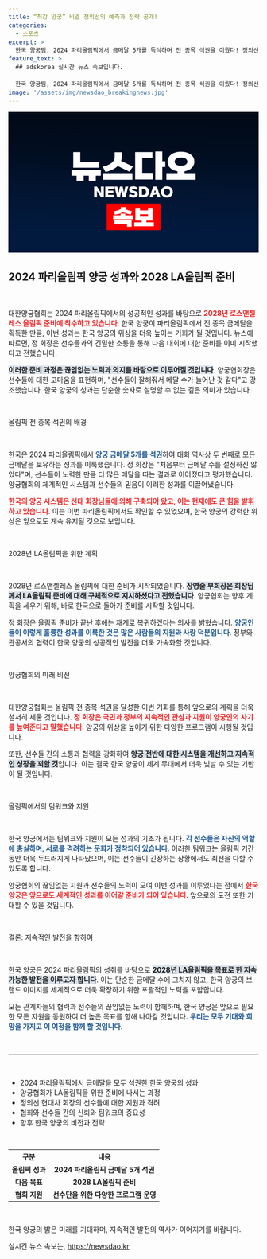 ```yaml
---
title: “최강 양궁” 비결 정의선의 예측과 전략 공개!
categories:
  - 스포츠
excerpt: >
  한국 양궁팀, 2024 파리올림픽에서 금메달 5개를 독식하며 전 종목 석권을 이뤘다! 정의선 회장, 선수들에 대한 고마움을 전하며 2028 LA올림픽 준비에 들어간다. 양궁의 위상을 이어갈 이들의 다음 목표는 무엇일까?
feature_text: >
  ## adskorea 실시간 뉴스 속보입니다.

  한국 양궁팀, 2024 파리올림픽에서 금메달 5개를 독식하며 전 종목 석권을 이뤘다! 정의선 회장, 선수들에 대한 고마움을 전하며 2028 LA올림픽 준비에 들어간다. 양궁의 위상을 이어갈 이들의 다음 목표는 무엇일까?
image: '/assets/img/newsdao_breakingnews.jpg'
---
```


<p><img src="/assets/img/newsdao_breakingnews.jpg" alt="adskorea 속보" /></p>

<h2 data-ke-size="size26">2024 파리올림픽 양궁 성과와 2028 LA올림픽 준비</h2>

<p data-ke-size="size16">&nbsp;</p>

<p>대한양궁협회는 2024 파리올림픽에서의 성공적인 성과를 바탕으로 <b><span style="color: #ee2323;">2028년 로스앤젤레스 올림픽 준비에 착수하고 있습니다</span></b>. 한국 양궁이 파리올림픽에서 전 종목 금메달을 획득한 만큼, 이번 성과는 한국 양궁의 위상을 더욱 높이는 기회가 될 것입니다. 뉴스에 따르면, 정 회장은 선수들과의 긴밀한 소통을 통해 다음 대회에 대한 준비를 이미 시작했다고 전했습니다. </p>

<p><b><span style="background-color: #21538527;">이러한 준비 과정은 끊임없는 노력과 의지를 바탕으로 이루어질 것입니다</span></b>. 양궁협회장은 선수들에 대한 고마움을 표현하며, "선수들이 잘해줘서 메달 수가 늘어난 것 같다"고 강조했습니다. 한국 양궁의 성과는 단순한 숫자로 설명할 수 없는 깊은 의미가 있습니다. </p>

<p data-ke-size="size16">&nbsp;</p>

<p>올림픽 전 종목 석권의 배경</p>

<p data-ke-size="size16">&nbsp;</p>

<p data-ke-size="size16">한국은 2024 파리올림픽에서 <b><span style="color: #1a5490;">양궁 금메달 5개를 석권</span></b>하여 대회 역사상 두 번째로 모든 금메달을 보유하는 성과를 이룩했습니다. 정 회장은 "처음부터 금메달 수를 설정하진 않았다"며, 선수들이 노력한 만큼 더 많은 메달을 따는 결과로 이어졌다고 평가했습니다. 양궁협회의 체계적인 시스템과 선수들의 믿음이 이러한 성과를 이끌어냈습니다.</p>

<p><b><span style="color: #ee2323;">한국의 양궁 시스템은 선대 회장님들에 의해 구축되어 왔고, 이는 현재에도 큰 힘을 발휘하고 있습니다</span></b>. 이는 이번 파리올림픽에서도 확인할 수 있었으며, 한국 양궁의 강력한 위상은 앞으로도 계속 유지될 것으로 보입니다.</p>

<p data-ke-size="size16">&nbsp;</p>

<p>2028년 LA올림픽을 위한 계획</p>

<p data-ke-size="size16">&nbsp;</p>

<p>2028년 로스앤젤레스 올림픽에 대한 준비가 시작되었습니다. <b><span style="background-color: #21538527;">장영술 부회장은 회장님께서 LA올림픽 준비에 대해 구체적으로 지시하셨다고 전했습니다</span></b>. 양궁협회는 향후 계획을 세우기 위해, 바로 한국으로 돌아가 준비를 시작할 것입니다.</p>

<p>정 회장은 올림픽 준비가 끝난 후에는 재계로 복귀하겠다는 의사를 밝혔습니다. <b><span style="color: #1a5490;">양궁인들이 이렇게 훌륭한 성과를 이룩한 것은 많은 사람들의 지원과 사랑 덕분입니다</span></b>. 정부와 관공서의 협력이 한국 양궁의 성공적인 발전을 더욱 가속화할 것입니다.</p>

<p data-ke-size="size16">&nbsp;</p>

<p>양궁협회의 미래 비전</p>

<p data-ke-size="size16">&nbsp;</p>

<p>대한양궁협회는 올림픽 전 종목 석권을 달성한 이번 기회를 통해 앞으로의 계획을 더욱 철저히 세울 것입니다. <b><span style="color: #ee2323;">정 회장은 국민과 정부의 지속적인 관심과 지원이 양궁인의 사기를 높여준다고 말했습니다</span></b>. 양궁의 위상을 높이기 위한 다양한 프로그램이 시행될 것입니다.</p>

<p>또한, 선수들 간의 소통과 협력을 강화하여 <b><span style="background-color: #21538527;">양궁 전반에 대한 시스템을 개선하고 지속적인 성장을 꾀할 것</span></b>입니다. 이는 결국 한국 양궁이 세계 무대에서 더욱 빛날 수 있는 기반이 될 것입니다.</p>

<p data-ke-size="size16">&nbsp;</p>

<p>올림픽에서의 팀워크와 지원</p>

<p data-ke-size="size16">&nbsp;</p>

<p>한국 양궁에서는 팀워크와 지원이 모든 성과의 기초가 됩니다. <b><span style="color: #1a5490;">각 선수들은 자신의 역할에 충실하며, 서로를 격려하는 문화가 정착되어 있습니다</span></b>. 이러한 팀워크는 올림픽 기간 동안 더욱 두드러지게 나타났으며, 이는 선수들이 긴장하는 상황에서도 최선을 다할 수 있도록 합니다.</p>

<p>양궁협회의 끊임없는 지원과 선수들의 노력이 모여 이번 성과를 이루었다는 점에서 <b><span style="color: #ee2323;">한국 양궁은 앞으로도 세계적인 성과를 이어갈 준비가 되어 있습니다</span></b>. 앞으로의 도전 또한 기대할 수 있을 것입니다.</p>

<p data-ke-size="size16">&nbsp;</p>

<p>결론: 지속적인 발전을 향하여</p>

<p data-ke-size="size16">&nbsp;</p>

<p>한국 양궁은 2024 파리올림픽의 성취를 바탕으로 <b><span style="background-color: #21538527;">2028년 LA올림픽을 목표로 한 지속 가능한 발전을 이루고자 합니다</span></b>. 이는 단순한 금메달 수에 그치지 않고, 한국 양궁의 브랜드 이미지를 세계적으로 더욱 확장하기 위한 포괄적인 노력을 포함합니다. </p>

<p>모든 관계자들의 협력과 선수들의 끊임없는 노력이 함께하며, 한국 양궁은 앞으로 필요한 모든 자원을 동원하여 더 높은 목표를 향해 나아갈 것입니다. <b><span style="color: #1a5490;">우리는 모두 기대와 희망을 가지고 이 여정을 함께 할 것입니다</span></b>. </p>

<p data-ke-size="size16">&nbsp;</p>

<hr style="border: 1px solid #ccc;"/>

<p data-ke-size="size16">&nbsp;</p>

<ul>
    <li>2024 파리올림픽에서 금메달을 모두 석권한 한국 양궁의 성과</li>
    <li>양궁협회가 LA올림픽을 위한 준비에 나서는 과정</li>
    <li>정의선 현대차 회장의 선수들에 대한 지원과 격려</li>
    <li>협회와 선수들 간의 신뢰와 팀워크의 중요성</li>
    <li>향후 한국 양궁의 비전과 전략</li>
</ul>

<p data-ke-size="size16">&nbsp;</p>

<table style="width: 100%; border-collapse: collapse;">
    <tr>
        <th style="text-align: center;">구분</th>
        <th style="text-align: center;">내용</th>
    </tr>
    <tr>
        <td style="text-align: center; height: 17px;"><b>올림픽 성과</b></td>
        <td style="text-align: center; height: 17px;"><b>2024 파리올림픽 금메달 5개 석권</b></td>
    </tr>
    <tr>
        <td style="text-align: center; height: 17px;"><b>다음 목표</b></td>
        <td style="text-align: center; height: 17px;"><b>2028 LA올림픽 준비</b></td>
    </tr>
    <tr>
        <td style="text-align: center; height: 17px;"><b>협회 지원</b></td>
        <td style="text-align: center; height: 17px;"><b> 선수단을 위한 다양한 프로그램 운영</b></td>
    </tr>
</table>

<p data-ke-size="size16">&nbsp;</p>

<p>한국 양궁의 밝은 미래를 기대하며, 지속적인 발전의 역사가 이어지기를 바랍니다.</p>
실시간 뉴스 속보는, <a href="https://newsdao.kr" rel="dofollow">https://newsdao.kr</a>


